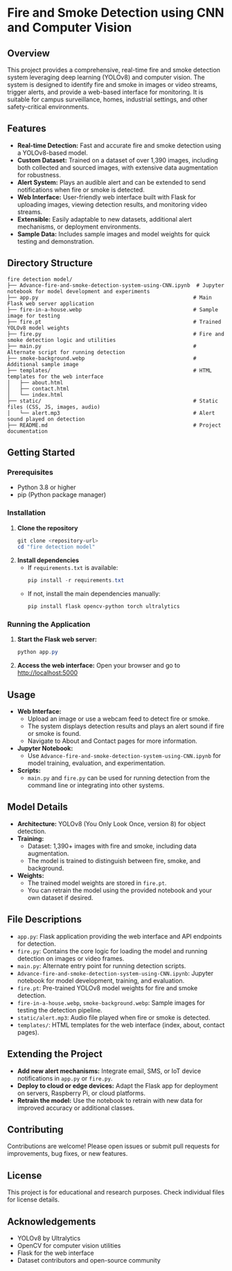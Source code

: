 # Fire and Smoke Detection using CNN and Computer Vision

## Overview
This project provides a comprehensive, real-time fire and smoke detection system leveraging deep learning (YOLOv8) and computer vision. The system is designed to identify fire and smoke in images or video streams, trigger alerts, and provide a web-based interface for monitoring. It is suitable for campus surveillance, homes, industrial settings, and other safety-critical environments.

## Features
- **Real-time Detection:** Fast and accurate fire and smoke detection using a YOLOv8-based model.
- **Custom Dataset:** Trained on a dataset of over 1,390 images, including both collected and sourced images, with extensive data augmentation for robustness.
- **Alert System:** Plays an audible alert and can be extended to send notifications when fire or smoke is detected.
- **Web Interface:** User-friendly web interface built with Flask for uploading images, viewing detection results, and monitoring video streams.
- **Extensible:** Easily adaptable to new datasets, additional alert mechanisms, or deployment environments.
- **Sample Data:** Includes sample images and model weights for quick testing and demonstration.

## Directory Structure
```
fire detection model/
├── Advance-fire-and-smoke-detection-system-using-CNN.ipynb  # Jupyter notebook for model development and experiments
├── app.py                                                  # Main Flask web server application
├── fire-in-a-house.webp                                    # Sample image for testing
├── fire.pt                                                 # Trained YOLOv8 model weights
├── fire.py                                                 # Fire and smoke detection logic and utilities
├── main.py                                                 # Alternate script for running detection
├── smoke-background.webp                                   # Additional sample image
├── templates/                                              # HTML templates for the web interface
│   ├── about.html
│   ├── contact.html
│   └── index.html
├── static/                                                 # Static files (CSS, JS, images, audio)
│   └── alert.mp3                                           # Alert sound played on detection
├── README.md                                               # Project documentation
```

## Getting Started

### Prerequisites
- Python 3.8 or higher
- pip (Python package manager)

### Installation
1. **Clone the repository**
   ```powershell
   git clone <repository-url>
   cd "fire detection model"
   ```
2. **Install dependencies**
   - If `requirements.txt` is available:
     ```powershell
     pip install -r requirements.txt
     ```
   - If not, install the main dependencies manually:
     ```powershell
     pip install flask opencv-python torch ultralytics
     ```

### Running the Application
1. **Start the Flask web server:**
   ```powershell
   python app.py
   ```
2. **Access the web interface:**
   Open your browser and go to [http://localhost:5000](http://localhost:5000)

## Usage
- **Web Interface:**
  - Upload an image or use a webcam feed to detect fire or smoke.
  - The system displays detection results and plays an alert sound if fire or smoke is found.
  - Navigate to About and Contact pages for more information.
- **Jupyter Notebook:**
  - Use `Advance-fire-and-smoke-detection-system-using-CNN.ipynb` for model training, evaluation, and experimentation.
- **Scripts:**
  - `main.py` and `fire.py` can be used for running detection from the command line or integrating into other systems.

## Model Details
- **Architecture:** YOLOv8 (You Only Look Once, version 8) for object detection.
- **Training:**
  - Dataset: 1,390+ images with fire and smoke, including data augmentation.
  - The model is trained to distinguish between fire, smoke, and background.
- **Weights:**
  - The trained model weights are stored in `fire.pt`.
  - You can retrain the model using the provided notebook and your own dataset if desired.

## File Descriptions
- `app.py`: Flask application providing the web interface and API endpoints for detection.
- `fire.py`: Contains the core logic for loading the model and running detection on images or video frames.
- `main.py`: Alternate entry point for running detection scripts.
- `Advance-fire-and-smoke-detection-system-using-CNN.ipynb`: Jupyter notebook for model development, training, and evaluation.
- `fire.pt`: Pre-trained YOLOv8 model weights for fire and smoke detection.
- `fire-in-a-house.webp`, `smoke-background.webp`: Sample images for testing the detection pipeline.
- `static/alert.mp3`: Audio file played when fire or smoke is detected.
- `templates/`: HTML templates for the web interface (index, about, contact pages).

## Extending the Project
- **Add new alert mechanisms:** Integrate email, SMS, or IoT device notifications in `app.py` or `fire.py`.
- **Deploy to cloud or edge devices:** Adapt the Flask app for deployment on servers, Raspberry Pi, or cloud platforms.
- **Retrain the model:** Use the notebook to retrain with new data for improved accuracy or additional classes.

## Contributing
Contributions are welcome! Please open issues or submit pull requests for improvements, bug fixes, or new features.

## License
This project is for educational and research purposes. Check individual files for license details.

## Acknowledgements
- YOLOv8 by Ultralytics
- OpenCV for computer vision utilities
- Flask for the web interface
- Dataset contributors and open-source community

